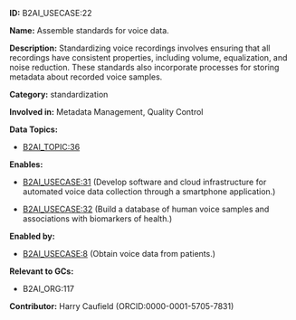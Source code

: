 **ID:** B2AI_USECASE:22

**Name:** Assemble standards for voice data.

**Description:** Standardizing voice recordings involves ensuring that all recordings have consistent properties, including volume, equalization, and noise reduction. These standards also incorporate processes for storing metadata about recorded voice samples.

**Category:** standardization

**Involved in:** Metadata Management, Quality Control

**Data Topics:**

- [B2AI_TOPIC:36](../topics/Voice.markdown)

**Enables:**

- [B2AI_USECASE:31](../usecases/develop-software-and-cloud-infrastructure-for-automated-voice-data-collection-through-a-smartphone-application.markdown) (Develop software and cloud infrastructure for automated voice data collection through a smartphone application.)

- [B2AI_USECASE:32](../usecases/build-a-database-of-human-voice-samples-and-associations-with-biomarkers-of-health.markdown) (Build a database of human voice samples and associations with biomarkers of health.)

**Enabled by:**

- [B2AI_USECASE:8](../usecases/obtain-voice-data-from-patients.markdown) (Obtain voice data from patients.)

**Relevant to GCs:**

- B2AI_ORG:117

**Contributor:** Harry Caufield
 (ORCID:0000-0001-5705-7831)

